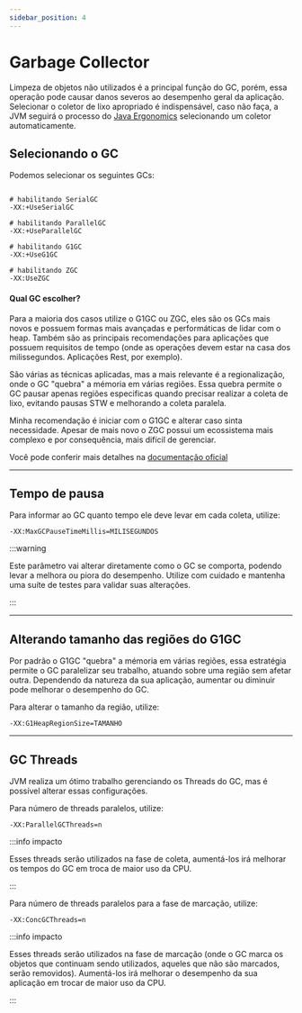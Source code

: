 ```yaml
---
sidebar_position: 4
---
```


# Garbage Collector

Limpeza de objetos não utilizados é a principal função do GC, porém, essa operação pode causar danos severos ao desempenho geral da aplicação.
Selecionar o coletor de lixo apropriado é indispensável, caso não faça, a JVM seguirá o processo do [Java Ergonomics](https://docs.oracle.com/en/java/javase/22/gctuning/ergonomics.html)
selecionando um coletor automaticamente.


## Selecionando o GC

Podemos selecionar os seguintes GCs:

```shell

# habilitando SerialGC
-XX:+UseSerialGC

# habilitando ParallelGC
-XX:+UseParallelGC

# habilitando G1GC
-XX:+UseG1GC

# habilitando ZGC
-XX:UseZGC
```

#### Qual GC escolher?

Para a maioria dos casos utilize o G1GC ou ZGC, eles são os GCs mais novos e possuem formas mais avançadas e performáticas
de lidar com o heap. Também são as principais recomendações para aplicações que possuem requisitos de tempo (onde as operações 
devem estar na casa dos milissegundos. Aplicações Rest, por exemplo).

São várias as técnicas aplicadas, mas a mais relevante é a regionalização, onde o GC "quebra" a mémoria em várias regiões. 
Essa quebra permite o GC pausar apenas regiões especificas quando precisar realizar a coleta de lixo, evitando pausas STW e 
melhorando a coleta paralela. 

Minha recomendação é iniciar com o G1GC e alterar caso sinta necessidade. Apesar de mais novo o ZGC possui um ecossistema 
mais complexo e por consequência, mais difícil de gerenciar.

Você pode conferir mais detalhes na [documentação oficial](https://docs.oracle.com/en/java/javase/17/gctuning/available-collectors.html)


---
## Tempo de pausa

Para informar ao GC quanto tempo ele deve levar em cada coleta, utilize:

```shell
-XX:MaxGCPauseTimeMillis=MILISEGUNDOS 
```

:::warning

Este parâmetro vai alterar diretamente como o GC se comporta, podendo levar a melhora ou piora do desempenho.
Utilize com cuidado e mantenha uma suíte de testes para validar suas alterações.

:::

---
## Alterando tamanho das regiões do G1GC

Por padrão o G1GC "quebra" a mémoria em várias regiões, essa estratégia permite o GC paralelizar seu trabalho, atuando sobre uma região sem afetar outra. 
Dependendo da natureza da sua aplicação, aumentar ou diminuir pode melhorar o desempenho do GC. 

Para alterar o tamanho da região, utilize:

```shell
-XX:G1HeapRegionSize=TAMANHO
```

---
## GC Threads

JVM realiza um ótimo trabalho gerenciando os Threads do GC, mas é possível alterar essas configurações.

Para número de threads paralelos, utilize:
```shell
-XX:ParallelGCThreads=n
```

:::info impacto

Esses threads serão utilizados na fase de coleta, aumentá-los irá melhorar os tempos do GC em troca de maior uso 
da CPU.

:::

Para número de threads paralelos para a fase de marcação, utilize:
```shell
-XX:ConcGCThreads=n
```

:::info impacto

Esses threads serão utilizados na fase de marcação (onde o GC marca os objetos que continuam sendo utilizados, aqueles
que não são marcados, serão removidos). Aumentá-los irá melhorar o desempenho da sua aplicação em trocar de maior uso 
da CPU.

:::
